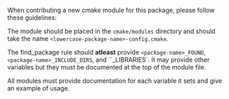 When contributing a new cmake module for this package, please follow these guidelines:

The module should be placed in the `cmake/modules` directory and should take the name `<lowercase-package-name>-config.cmake`.

The find_package rule should **atleast** provide `<package-name>_FOUND`, `<package-name>_INCLUDE_DIRS`, and ``<package-name>_LIBRARIES`. It may provide other variables but they must be documented at the top of the module file.

All modules must provide documentation for each variable it sets and give an example of usage.
